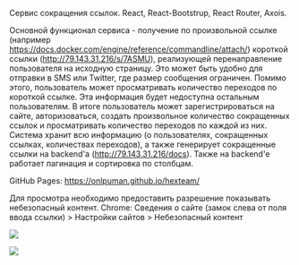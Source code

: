Cервис сокращения ссылок. 
React, React-Bootstrup, React Router, Axois.

Основной функционал сервиса - получение по произвольной ссылке (например https://docs.docker.com/engine/reference/commandline/attach/) короткой ссылки (http://79.143.31.216/s/7ASMU), реализующей перенаправление пользователя на исходную страницу. Это может быть удобно для отправки в SMS или Twitter, где размер сообщения ограничен. 
Помимо этого, пользователь может просматривать количество переходов по короткой ссылке. Эта информация будет недоступна остальным пользователям.
В итоге пользователь может зарегистрироваться на сайте, авторизоваться, создать произвольное количество сокращенных ссылок и просматривать количество переходов по каждой из них.
Система хранит всю информацию (о пользователях, сокращенных ссылках, количествах переходов), а также генерирует сокращенные ссылки на backend'а (http://79.143.31.216/docs). Также на backend'е работает пагинация и сортировка по столбцам.


GitHub Pages:
https://onlpuman.github.io/hexteam/

Для просмотра необходимо предоставить разрешение показывать небезопасный контент. 
Chrome: Сведения о сайте (замок слева от поля ввода ссылки) > Настройки сайтов > Небезопасный контент


![](https://user-images.githubusercontent.com/94569843/195476785-23863d2f-103b-4b7f-98bf-5da99e3f63ee.png)

![](https://user-images.githubusercontent.com/94569843/195476788-d04adfa2-5bf4-405f-bfc9-1c12f150d37e.png)
